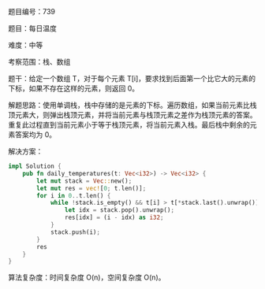 题目编号：739

题目：每日温度

难度：中等

考察范围：栈、数组

题干：给定一个数组 T，对于每个元素 T[i]，要求找到后面第一个比它大的元素的下标，如果不存在这样的元素，则返回 0。

解题思路：使用单调栈，栈中存储的是元素的下标。遍历数组，如果当前元素比栈顶元素大，则弹出栈顶元素，并将当前元素与栈顶元素之差作为栈顶元素的答案。重复此过程直到当前元素小于等于栈顶元素，将当前元素入栈。最后栈中剩余的元素答案均为 0。

解决方案：

```rust
impl Solution {
    pub fn daily_temperatures(t: Vec<i32>) -> Vec<i32> {
        let mut stack = Vec::new();
        let mut res = vec![0; t.len()];
        for i in 0..t.len() {
            while !stack.is_empty() && t[i] > t[*stack.last().unwrap()] {
                let idx = stack.pop().unwrap();
                res[idx] = (i - idx) as i32;
            }
            stack.push(i);
        }
        res
    }
}
```

算法复杂度：时间复杂度 O(n)，空间复杂度 O(n)。
